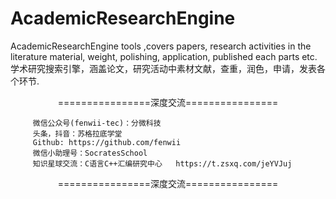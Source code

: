 # AcademicResearchEngine
AcademicResearchEngine tools ,covers papers, research activities in the literature material, weight, polishing, application, published each parts etc.学术研究搜索引擎，涵盖论文，研究活动中素材文献，查重，润色，申请，发表各个环节.


<p align="center">
================深度交流================
</p>


<p align="center">
  
		 微信公众号(fenwii-tec)：分微科技
		 头条，抖音：苏格拉底学堂
		 Github: https://github.com/fenwii
		 微信小助理号：SocratesSchool
		 知识星球交流：C语言C++汇编研究中心   https://t.zsxq.com/jeYVJuj
</p>  
<p align="center">
================深度交流================
</p>
